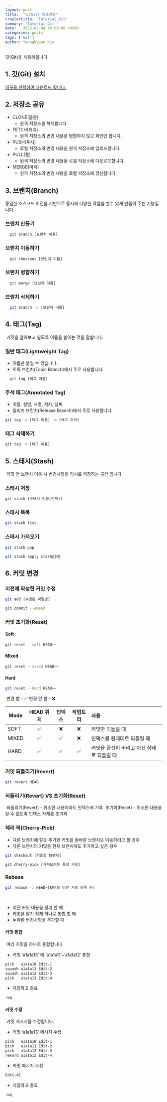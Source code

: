 ```yaml
---
layout: post
title:  "깃(Git) 튜토리얼"
crawlertitle: "Tutorial Git"
summary: "Tutorial Git "
date:   2023-02-04 10:00:00 +0900
categories: posts
tags: ['Git']
author: Yeonghyeon Kim
---
```


깃(Git)을 사용해봅니다.

## 1. 깃(Git) 설치

[이곳을 선택하여 다운로드 합니다.](https://git-scm.com/)

## 2. 저장소 공유

- CLONE(클론)
  - 원격 저장소를 복제합니다.
- FETCH(패치)
  - 원격 저장소의 변경 내용을 병합하지 않고 확인만 합니다.
- PUSH(푸시)
  - 로컬 저장소의 변경 내용을 원격 저장소에 업로드합니다.
- PULL(풀)
  - 원격 저장소의 변경 내용을 로컬 저장소에 다운로드합니다.
- MERGE(머지)
  - 원격 저장소의 변경 내용을 로컬 저장소에 갱신합니다.
​

## 3. 브랜치(Branch)

동일한 소스코드 버전을 기반으로 동시에 다양한 작업을 할수 있게 만들어 주는 기능입니다.
​

### 브랜치 만들기

``` bash
  git branch [브런치 이름]
```

### 브랜치 이동하기

``` bash
  git checkout [브런치 이름]
```

### 브랜치 병합하기

```bash
  git merge [브런치 이름]
```

### 브랜치 삭제하기

```bash
  git branch -d [브런치 이름]
```

## 4. 태그(Tag)

​
커밋을 알아보고 쉽도록 이름을 붙이는 것을 말합니다.
​

### 일반 태그(Lightweight Tag)

- 이름만 붙일 수 있습니다.
- 토픽 브런치(Topic Branch)에서 주로 사용합니다.

```bash
  git tag [태그 이름]
```

### 주석 태그(Annotated Tag)

- 이름, 설명, 서명, 저자, 날짜
- 릴리즈 브런치(Release Branch)에서 주로 사용합니다.

```bash
git tag -a [태그 이름] -m [태그 주석]
```

### 태그 삭제하기

```bash
git tag -d [태그 이름]
```

## 5\. 스태시(Stash)

​
커밋 전 브랜치 이동 시 변경사항을 임시로 저장하는 공간 입니다.
​

### 스태시 저장

```bash
git stash [스태시 이름(선택)]
```

### 스태시 목록

```bash
git stash list
```

### 스태시 가져오기

```bash
git stash pop
```

```bash
git stash apply stash@{N}
```

## 6. 커밋 변경

### 이전에 작성한 커밋 수정

```bash
git add [수정된 파일명]
```

```bash
git commit --amend
```

### 커밋 초기화(Reset)

#### Soft

```bash
git reset --soft HEAD~~
```

#### Mixed

```bash
git reset --mixed HEAD~~
```

#### Hard

```bash
git reset --hard HEAD~~
```

​
변경 함 - ✅ 변경 안 함 - ❌

|Mode|HEAD 위치|인덱스|작업트리|사용|
|---|:---:|:---:|:---:|:---|
|SOFT|✅|❌|❌|커밋만 되돌릴 때|
|MIXED|✅|✅|❌|인덱스를 원래대로 되돌릴 때|
|HARD|✅|✅|✅|커밋을 완전히 버리고 이전 상태로 되돌릴 때|

### 커밋 되돌리기(Revert)

```bash
git revert HEAD
```

### 되돌리기(Revert) VS 초기화(Reset)

​
되돌리기(Revert) - 취소한 내용이라도 인덱스에 기록
​
초기화(Reset) - 취소한 내용을 알 수 없도록 인덱스 자체를 초기화
​

### 체리 픽(Cherry-Pick)

- 다른 브랜치에 잘못 추가한 커밋을 올바른 브랜치로 이동하려고 할 경우
- 다른 브랜치의 커밋을 현재 브랜치에도 추가하고 싶은 경우
​

```bash
git checkout [적용할 브랜치]
```

```bash
git cherry-pick [가져오려는 특정 커밋]
```

### Rebase

```bash
git rebase -i HEAD~[보여질 이전 커밋 항목 수]
```

​

- 이전 커밋 내용을 정리 할 때
- 커밋을 알기 쉽게 하나로 통합 할 때
- 누락된 변경사항을 추가할 때
​

#### 커밋 통합

​
여러 커밋을 하나로 통합합니다.

- 커밋 ‘a1a1a13’ 에 ‘a1a1a11’~’a1a1a12’ 통합

```bash
pick   a1a1a10 Edit-1
squash a1a1a11 Edit-2
squash a1a1a12 Edit-3
pick   a1a1a13 Edit-4
```

- 저장하고 종료
​

```bash
:wq
```

#### 커밋 수정

​
커밋 메시지를 수정합니다.
​

- 커밋 ‘a1a1a13’ 메시지 수정
​

```bash
pick   a1a1a10 Edit-1
pick   a1a1a11 Edit-2
pick   a1a1a12 Edit-3
reword a1a1a13 Edit-4
```

- 커밋 메시지 수정
​

```bash
Edit-4E 
```

- 저장하고 종료
​

```bash
:wq
```
